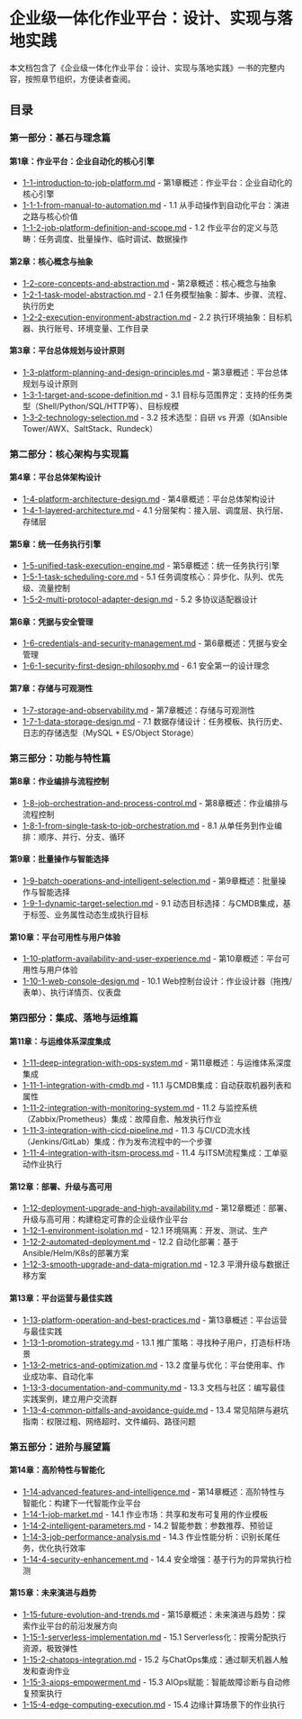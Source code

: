 # 企业级一体化作业平台：设计、实现与落地实践

本文档包含了《企业级一体化作业平台：设计、实现与落地实践》一书的完整内容，按照章节组织，方便读者查阅。

## 目录

### 第一部分：基石与理念篇

#### 第1章：作业平台：企业自动化的核心引擎
- [1-1-introduction-to-job-platform.md](1-1-introduction-to-job-platform.md) - 第1章概述：作业平台：企业自动化的核心引擎
- [1-1-1-from-manual-to-automation.md](1-1-1-from-manual-to-automation.md) - 1.1 从手动操作到自动化平台：演进之路与核心价值
- [1-1-2-job-platform-definition-and-scope.md](1-1-2-job-platform-definition-and-scope.md) - 1.2 作业平台的定义与范畴：任务调度、批量操作、临时调试、数据操作

#### 第2章：核心概念与抽象
- [1-2-core-concepts-and-abstraction.md](1-2-core-concepts-and-abstraction.md) - 第2章概述：核心概念与抽象
- [1-2-1-task-model-abstraction.md](1-2-1-task-model-abstraction.md) - 2.1 任务模型抽象：脚本、步骤、流程、执行历史
- [1-2-2-execution-environment-abstraction.md](1-2-2-execution-environment-abstraction.md) - 2.2 执行环境抽象：目标机器、执行账号、环境变量、工作目录

#### 第3章：平台总体规划与设计原则
- [1-3-platform-planning-and-design-principles.md](1-3-platform-planning-and-design-principles.md) - 第3章概述：平台总体规划与设计原则
- [1-3-1-target-and-scope-definition.md](1-3-1-target-and-scope-definition.md) - 3.1 目标与范围界定：支持的任务类型（Shell/Python/SQL/HTTP等）、目标规模
- [1-3-2-technology-selection.md](1-3-2-technology-selection.md) - 3.2 技术选型：自研 vs 开源（如Ansible Tower/AWX、SaltStack、Rundeck）

### 第二部分：核心架构与实现篇

#### 第4章：平台总体架构设计
- [1-4-platform-architecture-design.md](1-4-platform-architecture-design.md) - 第4章概述：平台总体架构设计
- [1-4-1-layered-architecture.md](1-4-1-layered-architecture.md) - 4.1 分层架构：接入层、调度层、执行层、存储层

#### 第5章：统一任务执行引擎
- [1-5-unified-task-execution-engine.md](1-5-unified-task-execution-engine.md) - 第5章概述：统一任务执行引擎
- [1-5-1-task-scheduling-core.md](1-5-1-task-scheduling-core.md) - 5.1 任务调度核心：异步化、队列、优先级、流量控制
- [1-5-2-multi-protocol-adapter-design.md](1-5-2-multi-protocol-adapter-design.md) - 5.2 多协议适配器设计

#### 第6章：凭据与安全管理
- [1-6-credentials-and-security-management.md](1-6-credentials-and-security-management.md) - 第6章概述：凭据与安全管理
- [1-6-1-security-first-design-philosophy.md](1-6-1-security-first-design-philosophy.md) - 6.1 安全第一的设计理念

#### 第7章：存储与可观测性
- [1-7-storage-and-observability.md](1-7-storage-and-observability.md) - 第7章概述：存储与可观测性
- [1-7-1-data-storage-design.md](1-7-1-data-storage-design.md) - 7.1 数据存储设计：任务模板、执行历史、日志的存储选型（MySQL + ES/Object Storage）

### 第三部分：功能与特性篇

#### 第8章：作业编排与流程控制
- [1-8-job-orchestration-and-process-control.md](1-8-job-orchestration-and-process-control.md) - 第8章概述：作业编排与流程控制
- [1-8-1-from-single-task-to-job-orchestration.md](1-8-1-from-single-task-to-job-orchestration.md) - 8.1 从单任务到作业编排：顺序、并行、分支、循环

#### 第9章：批量操作与智能选择
- [1-9-batch-operations-and-intelligent-selection.md](1-9-batch-operations-and-intelligent-selection.md) - 第9章概述：批量操作与智能选择
- [1-9-1-dynamic-target-selection.md](1-9-1-dynamic-target-selection.md) - 9.1 动态目标选择：与CMDB集成，基于标签、业务属性动态生成执行目标

#### 第10章：平台可用性与用户体验
- [1-10-platform-availability-and-user-experience.md](1-10-platform-availability-and-user-experience.md) - 第10章概述：平台可用性与用户体验
- [1-10-1-web-console-design.md](1-10-1-web-console-design.md) - 10.1 Web控制台设计：作业设计器（拖拽/表单）、执行详情页、仪表盘

### 第四部分：集成、落地与运维篇

#### 第11章：与运维体系深度集成
- [1-11-deep-integration-with-ops-system.md](1-11-deep-integration-with-ops-system.md) - 第11章概述：与运维体系深度集成
- [1-11-1-integration-with-cmdb.md](1-11-1-integration-with-cmdb.md) - 11.1 与CMDB集成：自动获取机器列表和属性
- [1-11-2-integration-with-monitoring-system.md](1-11-2-integration-with-monitoring-system.md) - 11.2 与监控系统（Zabbix/Prometheus）集成：故障自愈、触发执行作业
- [1-11-3-integration-with-cicd-pipeline.md](1-11-3-integration-with-cicd-pipeline.md) - 11.3 与CI/CD流水线（Jenkins/GitLab）集成：作为发布流程中的一个步骤
- [1-11-4-integration-with-itsm-process.md](1-11-4-integration-with-itsm-process.md) - 11.4 与ITSM流程集成：工单驱动作业执行

#### 第12章：部署、升级与高可用
- [1-12-deployment-upgrade-and-high-availability.md](1-12-deployment-upgrade-and-high-availability.md) - 第12章概述：部署、升级与高可用：构建稳定可靠的企业级作业平台
- [1-12-1-environment-isolation.md](1-12-1-environment-isolation.md) - 12.1 环境隔离：开发、测试、生产
- [1-12-2-automated-deployment.md](1-12-2-automated-deployment.md) - 12.2 自动化部署：基于Ansible/Helm/K8s的部署方案
- [1-12-3-smooth-upgrade-and-data-migration.md](1-12-3-smooth-upgrade-and-data-migration.md) - 12.3 平滑升级与数据迁移方案

#### 第13章：平台运营与最佳实践
- [1-13-platform-operation-and-best-practices.md](1-13-platform-operation-and-best-practices.md) - 第13章概述：平台运营与最佳实践
- [1-13-1-promotion-strategy.md](1-13-1-promotion-strategy.md) - 13.1 推广策略：寻找种子用户，打造标杆场景
- [1-13-2-metrics-and-optimization.md](1-13-2-metrics-and-optimization.md) - 13.2 度量与优化：平台使用率、作业成功率、自动化率
- [1-13-3-documentation-and-community.md](1-13-3-documentation-and-community.md) - 13.3 文档与社区：编写最佳实践案例，建立用户交流群
- [1-13-4-common-pitfalls-and-avoidance-guide.md](1-13-4-common-pitfalls-and-avoidance-guide.md) - 13.4 常见陷阱与避坑指南：权限过粗、网络超时、文件编码、路径问题

### 第五部分：进阶与展望篇

#### 第14章：高阶特性与智能化
- [1-14-advanced-features-and-intelligence.md](1-14-advanced-features-and-intelligence.md) - 第14章概述：高阶特性与智能化：构建下一代智能作业平台
- [1-14-1-job-market.md](1-14-1-job-market.md) - 14.1 作业市场：共享和发布可复用的作业模板
- [1-14-2-intelligent-parameters.md](1-14-2-intelligent-parameters.md) - 14.2 智能参数：参数推荐、预验证
- [1-14-3-job-performance-analysis.md](1-14-3-job-performance-analysis.md) - 14.3 作业性能分析：识别长尾任务，优化执行效率
- [1-14-4-security-enhancement.md](1-14-4-security-enhancement.md) - 14.4 安全增强：基于行为的异常执行检测

#### 第15章：未来演进与趋势
- [1-15-future-evolution-and-trends.md](1-15-future-evolution-and-trends.md) - 第15章概述：未来演进与趋势：探索作业平台的前沿发展方向
- [1-15-1-serverless-implementation.md](1-15-1-serverless-implementation.md) - 15.1 Serverless化：按需分配执行资源，极致弹性
- [1-15-2-chatops-integration.md](1-15-2-chatops-integration.md) - 15.2 与ChatOps集成：通过聊天机器人触发和查询作业
- [1-15-3-aiops-empowerment.md](1-15-3-aiops-empowerment.md) - 15.3 AIOps赋能：智能故障诊断与自动修复预案执行
- [1-15-4-edge-computing-execution.md](1-15-4-edge-computing-execution.md) - 15.4 边缘计算场景下的作业执行